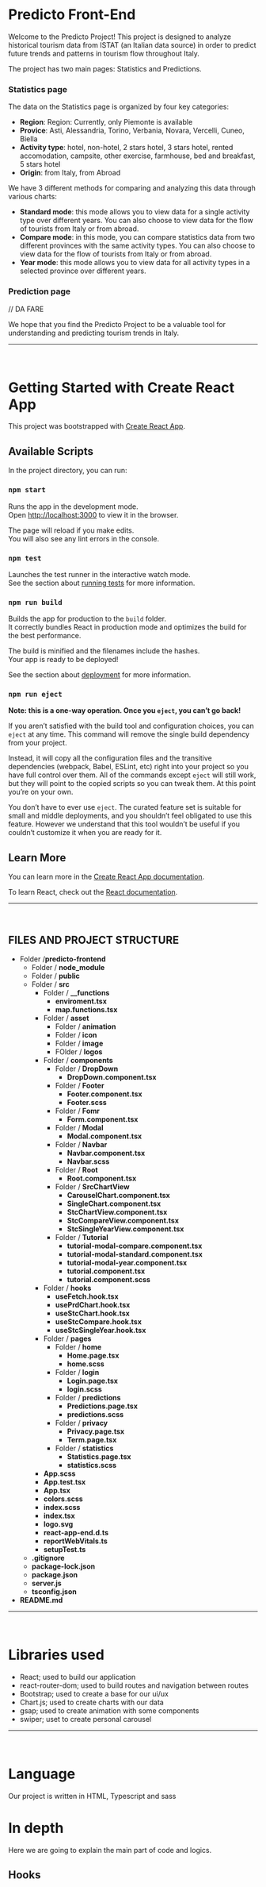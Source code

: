 # Predicto Front-End

Welcome to the Predicto Project! This project is designed to analyze historical tourism data from ISTAT (an Italian data source) in order to predict future trends and patterns in tourism flow throughout Italy.

The project has two main pages: Statistics and Predictions.

### Statistics page

The data on the Statistics page is organized by four key categories:

- **Region**: Region: Currently, only Piemonte is available
- **Provice**: Asti, Alessandria, Torino, Verbania, Novara, Vercelli, Cuneo, Biella
- **Activity type**: hotel, non-hotel, 2 stars hotel, 3 stars hotel, rented accomodation, campsite, other exercise, farmhouse, bed and breakfast, 5 stars hotel
- **Origin**: from Italy, from Abroad

We have 3 different methods for comparing and analyzing this data through various charts:

- **Standard mode**: this mode allows you to view data for a single activity type over different years. You can also choose to view data for the flow of tourists from Italy or from abroad.
- **Compare mode**: in this mode, you can compare statistics data from two different provinces with the same activity types. You can also choose to view data for the flow of tourists from Italy or from abroad.
- **Year mode**: this mode allows you to view data for all activity types in a selected province over different years.

### Prediction page

// DA FARE

We hope that you find the Predicto Project to be a valuable tool for understanding and predicting tourism trends in Italy.

---

<br>

# Getting Started with Create React App

This project was bootstrapped with [Create React App](https://github.com/facebook/create-react-app).

## Available Scripts

In the project directory, you can run:

### `npm start`

Runs the app in the development mode.\
Open [http://localhost:3000](http://localhost:3000) to view it in the browser.

The page will reload if you make edits.\
You will also see any lint errors in the console.

### `npm test`

Launches the test runner in the interactive watch mode.\
See the section about [running tests](https://facebook.github.io/create-react-app/docs/running-tests) for more information.

### `npm run build`

Builds the app for production to the `build` folder.\
It correctly bundles React in production mode and optimizes the build for the best performance.

The build is minified and the filenames include the hashes.\
Your app is ready to be deployed!

See the section about [deployment](https://facebook.github.io/create-react-app/docs/deployment) for more information.

### `npm run eject`

**Note: this is a one-way operation. Once you `eject`, you can’t go back!**

If you aren’t satisfied with the build tool and configuration choices, you can `eject` at any time. This command will remove the single build dependency from your project.

Instead, it will copy all the configuration files and the transitive dependencies (webpack, Babel, ESLint, etc) right into your project so you have full control over them. All of the commands except `eject` will still work, but they will point to the copied scripts so you can tweak them. At this point you’re on your own.

You don’t have to ever use `eject`. The curated feature set is suitable for small and middle deployments, and you shouldn’t feel obligated to use this feature. However we understand that this tool wouldn’t be useful if you couldn’t customize it when you are ready for it.

## Learn More

You can learn more in the [Create React App documentation](https://facebook.github.io/create-react-app/docs/getting-started).

To learn React, check out the [React documentation](https://reactjs.org/).

---

<br>

## FILES AND PROJECT STRUCTURE

- Folder /**predicto-frontend**
  - Folder / **node_module**
  - Folder / **public**
  - Folder / **src**
    - Folder / **\_\_functions**
      - **enviroment.tsx**
      - **map.functions.tsx**
    - Folder / **asset**
      - Folder / **animation**
      - Folder / **icon**
      - Folder / **image**
      - FOlder / **logos**
    - Folder / **components**
      - Folder / **DropDown**
        - **DropDown.component.tsx**
      - Folder / **Footer**
        - **Footer.component.tsx**
        - **Footer.scss**
      - Folder / **Fomr**
        - **Form.component.tsx**
      - Folder / **Modal**
        - **Modal.component.tsx**
      - Folder / **Navbar**
        - **Navbar.component.tsx**
        - **Navbar.scss**
      - Folder / **Root**
        - **Root.component.tsx**
      - Folder / **SrcChartView**
        - **CarouselChart.component.tsx**
        - **SingleChart.component.tsx**
        - **StcChartView.component.tsx**
        - **StcCompareView.component.tsx**
        - **StcSingleYearView.component.tsx**
      - Folder / **Tutorial**
        - **tutorial-modal-compare.component.tsx**
        - **tutorial-modal-standard.component.tsx**
        - **tutorial-modal-year.component.tsx**
        - **tutorial.component.tsx**
        - **tutorial.component.scss**
    - Folder / **hooks**
      - **useFetch.hook.tsx**
      - **usePrdChart.hook.tsx**
      - **useStcChart.hook.tsx**
      - **useStcCompare.hook.tsx**
      - **useStcSingleYear.hook.tsx**
    - Folder / **pages**
      - Folder / **home**
        - **Home.page.tsx**
        - **home.scss**
      - Folder / **login**
        - **Login.page.tsx**
        - **login.scss**
      - Folder / **predictions**
        - **Predictions.page.tsx**
        - **predictions.scss**
      - Folder / **privacy**
        - **Privacy.page.tsx**
        - **Term.page.tsx**
      - Folder / **statistics**
        - **Statistics.page.tsx**
        - **statistics.scss**
    - **App.scss**
    - **App.test.tsx**
    - **App.tsx**
    - **colors.scss**
    - **index.scss**
    - **index.tsx**
    - **logo.svg**
    - **react-app-end.d.ts**
    - **reportWebVitals.ts**
    - **setupTest.ts**
  - **.gitignore**
  - **package-lock.json**
  - **package.json**
  - **server.js**
  - **tsconfig.json**
- **README.md**

---

<br>

# Libraries used

- React; used to build our application
- react-router-dom; used to build routes and navigation between routes
- Bootstrap; used to create a base for our ui/ux
- Chart.js; used to create charts with our data
- gsap; used to create animation with some components
- swiper; uset to create personal carousel

---

<br>

# Language

Our project is written in HTML, Typescript and sass

# In depth

Here we are going to explain the main part of code and logics.

## Hooks
